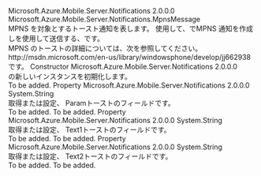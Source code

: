 <Type Name="Toast" FullName="Microsoft.Azure.Mobile.Server.Notifications.Toast">
  <TypeSignature Language="C#" Value="public class Toast : Microsoft.Azure.Mobile.Server.Notifications.MpnsMessage" />
  <TypeSignature Language="ILAsm" Value=".class public auto ansi beforefieldinit Toast extends Microsoft.Azure.Mobile.Server.Notifications.MpnsMessage" />
  <TypeSignature Language="DocId" Value="T:Microsoft.Azure.Mobile.Server.Notifications.Toast" />
  <TypeSignature Language="VB.NET" Value="Public Class Toast&#xA;Inherits MpnsMessage" />
  <TypeSignature Language="F#" Value="type Toast = class&#xA;    inherit MpnsMessage" />
  <AssemblyInfo>
    <AssemblyName>Microsoft.Azure.Mobile.Server.Notifications</AssemblyName>
    <AssemblyVersion>2.0.0.0</AssemblyVersion>
  </AssemblyInfo>
  <Base>
    <BaseTypeName>Microsoft.Azure.Mobile.Server.Notifications.MpnsMessage</BaseTypeName>
  </Base>
  <Interfaces />
  <Docs>
    <summary>
            MPNS を対象とするトースト通知を表します。 使用して、<see cref="T:Microsoft.Azure.Mobile.Server.Notifications.Toast" />で<see cref="T:Microsoft.Azure.Mobile.Server.MpnsPushMessage" />MPNS 通知を作成しを使用して送信する、<see cref="T:Microsoft.Azure.Mobile.Server.Notifications.PushClient" />です。
            </summary>
    <remarks>
            MPNS のトーストの詳細については、次を参照してください。 <c>http://msdn.microsoft.com/en-us/library/windowsphone/develop/jj662938</c>です。
            </remarks>
  </Docs>
  <Members>
    <Member MemberName=".ctor">
      <MemberSignature Language="C#" Value="public Toast ();" />
      <MemberSignature Language="ILAsm" Value=".method public hidebysig specialname rtspecialname instance void .ctor() cil managed" />
      <MemberSignature Language="DocId" Value="M:Microsoft.Azure.Mobile.Server.Notifications.Toast.#ctor" />
      <MemberSignature Language="VB.NET" Value="Public Sub New ()" />
      <MemberType>Constructor</MemberType>
      <AssemblyInfo>
        <AssemblyName>Microsoft.Azure.Mobile.Server.Notifications</AssemblyName>
        <AssemblyVersion>2.0.0.0</AssemblyVersion>
      </AssemblyInfo>
      <Parameters />
      <Docs>
        <summary>
            <see cref="T:Microsoft.Azure.Mobile.Server.Notifications.Toast" />の新しいインスタンスを初期化します。
            </summary>
        <remarks>To be added.</remarks>
      </Docs>
    </Member>
    <Member MemberName="Parameter">
      <MemberSignature Language="C#" Value="public string Parameter { get; set; }" />
      <MemberSignature Language="ILAsm" Value=".property instance string Parameter" />
      <MemberSignature Language="DocId" Value="P:Microsoft.Azure.Mobile.Server.Notifications.Toast.Parameter" />
      <MemberSignature Language="VB.NET" Value="Public Property Parameter As String" />
      <MemberSignature Language="F#" Value="member this.Parameter : string with get, set" Usage="Microsoft.Azure.Mobile.Server.Notifications.Toast.Parameter" />
      <MemberType>Property</MemberType>
      <AssemblyInfo>
        <AssemblyName>Microsoft.Azure.Mobile.Server.Notifications</AssemblyName>
        <AssemblyVersion>2.0.0.0</AssemblyVersion>
      </AssemblyInfo>
      <ReturnValue>
        <ReturnType>System.String</ReturnType>
      </ReturnValue>
      <Docs>
        <summary>
            取得または設定、 <c>Param</c>トーストのフィールドです。
            </summary>
        <value>To be added.</value>
        <remarks>To be added.</remarks>
      </Docs>
    </Member>
    <Member MemberName="Text1">
      <MemberSignature Language="C#" Value="public string Text1 { get; set; }" />
      <MemberSignature Language="ILAsm" Value=".property instance string Text1" />
      <MemberSignature Language="DocId" Value="P:Microsoft.Azure.Mobile.Server.Notifications.Toast.Text1" />
      <MemberSignature Language="VB.NET" Value="Public Property Text1 As String" />
      <MemberSignature Language="F#" Value="member this.Text1 : string with get, set" Usage="Microsoft.Azure.Mobile.Server.Notifications.Toast.Text1" />
      <MemberType>Property</MemberType>
      <AssemblyInfo>
        <AssemblyName>Microsoft.Azure.Mobile.Server.Notifications</AssemblyName>
        <AssemblyVersion>2.0.0.0</AssemblyVersion>
      </AssemblyInfo>
      <ReturnValue>
        <ReturnType>System.String</ReturnType>
      </ReturnValue>
      <Docs>
        <summary>
            取得または設定、 <c>Text1</c>トーストのフィールドです。
            </summary>
        <value>To be added.</value>
        <remarks>To be added.</remarks>
      </Docs>
    </Member>
    <Member MemberName="Text2">
      <MemberSignature Language="C#" Value="public string Text2 { get; set; }" />
      <MemberSignature Language="ILAsm" Value=".property instance string Text2" />
      <MemberSignature Language="DocId" Value="P:Microsoft.Azure.Mobile.Server.Notifications.Toast.Text2" />
      <MemberSignature Language="VB.NET" Value="Public Property Text2 As String" />
      <MemberSignature Language="F#" Value="member this.Text2 : string with get, set" Usage="Microsoft.Azure.Mobile.Server.Notifications.Toast.Text2" />
      <MemberType>Property</MemberType>
      <AssemblyInfo>
        <AssemblyName>Microsoft.Azure.Mobile.Server.Notifications</AssemblyName>
        <AssemblyVersion>2.0.0.0</AssemblyVersion>
      </AssemblyInfo>
      <ReturnValue>
        <ReturnType>System.String</ReturnType>
      </ReturnValue>
      <Docs>
        <summary>
            取得または設定、 <c>Text2</c>トーストのフィールドです。
            </summary>
        <value>To be added.</value>
        <remarks>To be added.</remarks>
      </Docs>
    </Member>
  </Members>
</Type>